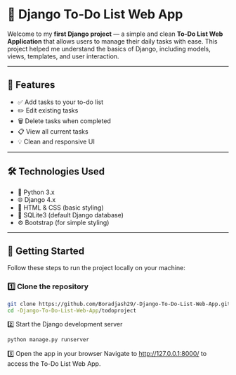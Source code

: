 # 📝 Django To-Do List Web App

Welcome to my **first Django project** — a simple and clean **To-Do List Web Application** that allows users to manage their daily tasks with ease. This project helped me understand the basics of Django, including models, views, templates, and user interaction.

---

## 📌 Features

- ✅ Add tasks to your to-do list  
- ✏️ Edit existing tasks  
- 🗑️ Delete tasks when completed  
- 📋 View all current tasks  
- 💡 Clean and responsive UI  

---

## 🛠️ Technologies Used

- 🐍 Python 3.x  
- 🌐 Django 4.x  
- 🧱 HTML & CSS (basic styling)  
- 💾 SQLite3 (default Django database)  
- ⚙️ Bootstrap (for simple styling)  

---

## 🚀 Getting Started

Follow these steps to run the project locally on your machine:

### 1️⃣ Clone the repository
```bash
git clone https://github.com/Boradjash29/-Django-To-Do-List-Web-App.git
cd -Django-To-Do-List-Web-App/todoproject
```
2️⃣ Start the Django development server
```bash
python manage.py runserver
```
3️⃣ Open the app in your browser
Navigate to http://127.0.0.1:8000/ to access the To-Do List Web App.
